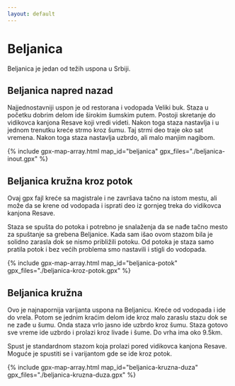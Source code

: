 ```yaml
---
layout: default
---
```


# Beljanica

Beljanica je jedan od težih uspona u Srbiji.

## Beljanica napred nazad

Najjednostavniji uspon je od restorana i vodopada Veliki buk.
Staza u početku dobrim delom ide širokim šumskim putem.
Postoji skretanje do vidikovca kanjona Resave koji vredi videti.
Nakon toga staza nastavlja i u jednom trenutku kreće strmo kroz šumu.
Taj strmi deo traje oko sat vremena.
Nakon toga staza nastavlja uzbrdo, ali malo manjim nagibom.

{% include gpx-map-array.html map_id="beljanica" gpx_files="./beljanica-inout.gpx" %}

## Beljanica kružna kroz potok

Ovaj gpx fajl kreće sa magistrale i ne završava tačno na istom mestu, ali može da se krene od vodopada i isprati deo iz gornjeg treka do vidikovca kanjona Resave.

Staza se spušta do potoka i potrebno je snalaženja da se nađe tačno mesto za spuštanje sa grebena Beljanice. Kada sam išao ovom stazom bila je solidno zarasla dok se nismo približili potoku. Od potoka je staza samo pratila potok i bez većih problema smo nastavili i stigli do vodopada.

{% include gpx-map-array.html map_id="beljanica-potok" gpx_files="./beljanica-kroz-potok.gpx" %}

## Beljanica kružna

Ovo je najnapornija varijanta uspona na Beljanicu.
Kreće od vodopada i ide do vrela.
Potom se jednim kraćim delom ide kroz malo zaraslu stazu dok se ne zađe u šumu.
Onda staza vrlo jasno ide uzbrdo kroz šumu.
Staza gotovo sve vreme ide uzbrdo i prolazi kroz livade i šume.
Do vrha ima oko 9.5km.

Spust je standardnom stazom koja prolazi pored vidikovca kanjona Resave. Moguće je spustiti se i varijantom gde se ide kroz potok.

{% include gpx-map-array.html map_id="beljanica-kruzna-duza" gpx_files="./beljanica-kruzna-duza.gpx" %}


